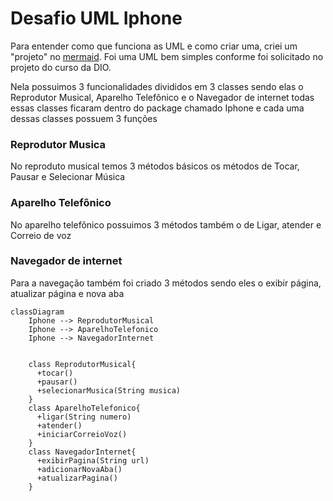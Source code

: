 
# Desafio UML Iphone

Para entender como que funciona as UML e como criar uma, criei um "projeto" no [mermaid](https://mermaid.live/). Foi uma UML bem simples conforme foi solicitado no projeto do curso da DIO.

Nela possuimos 3 funcionalidades divididos em 3 classes sendo elas o Reprodutor Musical, Aparelho Telefônico e o Navegador de internet todas essas classes ficaram dentro do package chamado Iphone e cada uma dessas classes possuem 3 funções

### Reprodutor Musica

No reproduto musical temos 3 métodos básicos os métodos de Tocar, Pausar e Selecionar Música

### Aparelho Telefônico

No aparelho telefônico possuimos 3 métodos também o de Ligar, atender e Correio de voz

### Navegador de internet

Para a navegação também foi criado 3 métodos sendo eles o exibir página, atualizar página e nova aba

```mermaid
classDiagram
    Iphone --> ReprodutorMusical
    Iphone --> AparelhoTelefonico
    Iphone --> NavegadorInternet

    
    class ReprodutorMusical{
      +tocar()
      +pausar()
      +selecionarMusica(String musica)
    }
    class AparelhoTelefonico{
      +ligar(String numero)
      +atender()
      +iniciarCorreioVoz()
    }
    class NavegadorInternet{
      +exibirPagina(String url)
      +adicionarNovaAba()
      +atualizarPagina()
    }
```
